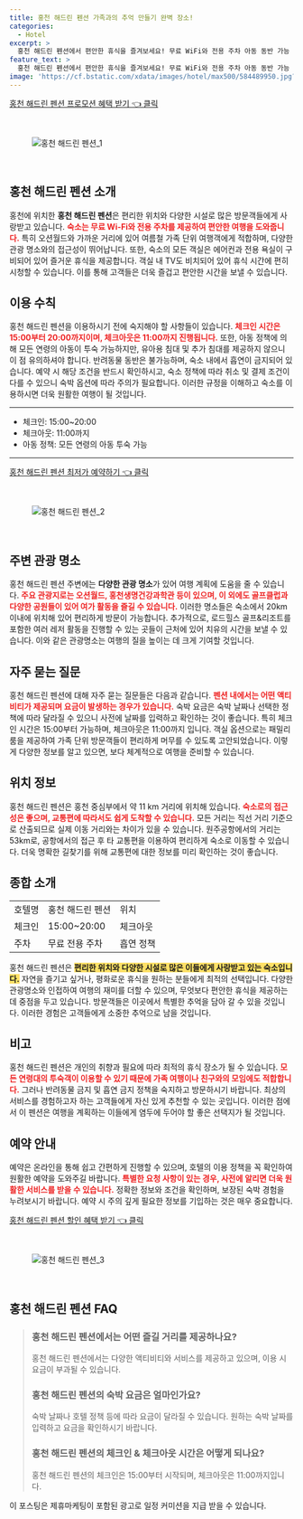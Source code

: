 ```yaml
---
title: 홍천 해드린 펜션 가족과의 추억 만들기 완벽 장소!
categories:
  - Hotel
excerpt: >
  홍천 해드린 펜션에서 편안한 휴식을 즐겨보세요! 무료 WiFi와 전용 주차 아동 동반 가능 등 다양한 서비스를 제공합니다. 오션월드와 명소에서 가까워 더욱 매력적인 여행지!
feature_text: >
  홍천 해드린 펜션에서 편안한 휴식을 즐겨보세요! 무료 WiFi와 전용 주차 아동 동반 가능 등 다양한 서비스를 제공합니다. 오션월드와 명소에서 가까워 더욱 매력적인 여행지!
image: 'https://cf.bstatic.com/xdata/images/hotel/max500/584489950.jpg?k=0afad1fb80984ff12d71a387c2a8b46519f1104a330c3937e81d951002c3a386&o=&hp=1'
---
```


<p><a class="modoo-button" href="https://tinyurl.com/29vsqoa4" rel="nofollow noopener">홍천 해드린 펜션 프로모션 혜택 받기 👈 클릭</a></p><br/>
<figure class="image"><img alt="홍천 해드린 펜션_1" src="https://cf.bstatic.com/xdata/images/hotel/max1024x768/544240546.jpg?k=413cc274873b106217bcf04e2fdd38672ebec9a9aa5f44dd9d5edc9aaf2c5344&amp;o=&amp;hp=1"/></figure><br/>

<h2 id="홍천-해드린-펜션-소개">홍천 해드린 펜션 소개</h2>
<p>홍천에 위치한 <b>홍천 해드린 펜션</b>은 편리한 위치와 다양한 시설로 많은 방문객들에게 사랑받고 있습니다. <b><span style="color: #ee2323;">숙소는 무료 Wi-Fi와 전용 주차를 제공하여 편안한 여행을 도와줍니다.</span></b> 특히 오션월드와 가까운 거리에 있어 여름철 가족 단위 여행객에게 적합하며, 다양한 관광 명소와의 접근성이 뛰어납니다. 또한, 숙소의 모든 객실은 에어컨과 전용 욕실이 구비되어 있어 즐거운 휴식을 제공합니다. 객실 내 TV도 비치되어 있어 휴식 시간에 편히 시청할 수 있습니다. 이를 통해 고객들은 더욱 즐겁고 편안한 시간을 보낼 수 있습니다.</p>
<h2 id="이용-수칙">이용 수칙</h2>
<p>홍천 해드린 펜션을 이용하시기 전에 숙지해야 할 사항들이 있습니다. <b><span style="color: #ee2323;">체크인 시간은 15:00부터 20:00까지이며, 체크아웃은 11:00까지 진행됩니다.</span></b> 또한, 아동 정책에 의해 모든 연령의 아동이 투숙 가능하지만, 유아용 침대 및 추가 침대를 제공하지 않으니 이 점 유의하셔야 합니다. 반려동물 동반은 불가능하며, 숙소 내에서 흡연이 금지되어 있습니다. 예약 시 해당 조건을 반드시 확인하시고, 숙소 정책에 따라 취소 및 결제 조건이 다를 수 있으니 숙박 옵션에 따라 주의가 필요합니다. 이러한 규정을 이해하고 숙소를 이용하시면 더욱 원활한 여행이 될 것입니다.</p>
<hr/>
<ul>
<li>체크인: 15:00~20:00</li>
<li>체크아웃: 11:00까지</li>
<li>아동 정책: 모든 연령의 아동 투숙 가능</li>
</ul>
<hr/>
<p><a class="modoo-button" href="https://tinyurl.com/29vsqoa4" rel="nofollow noopener">홍천 해드린 펜션 최저가 예약하기 👈 클릭</a></p><br/>
<figure class="image"><img alt="홍천 해드린 펜션_2" src="https://cf.bstatic.com/xdata/images/hotel/max500/584489950.jpg?k=0afad1fb80984ff12d71a387c2a8b46519f1104a330c3937e81d951002c3a386&amp;o=&amp;hp=1"/></figure><br/>
<h2 id="주변-관광-명소">주변 관광 명소</h2>
<p>홍천 해드린 펜션 주변에는 <b>다양한 관광 명소</b>가 있어 여행 계획에 도움을 줄 수 있습니다. <b><span style="color: #ee2323;">주요 관광지로는 오션월드, 홍천생명건강과학관 등이 있으며, 이 외에도 골프클럽과 다양한 공원들이 있어 여가 활동을 즐길 수 있습니다.</span></b> 이러한 명소들은 숙소에서 20km 이내에 위치해 있어 편리하게 방문이 가능합니다. 추가적으로, 로드힐스 골프&amp;리조트를 포함한 여러 레저 활동을 진행할 수 있는 곳들이 근처에 있어 치유의 시간을 보낼 수 있습니다. 이와 같은 관광명소는 여행의 질을 높이는 데 크게 기여할 것입니다.</p>
<h2 id="자주-묻는-질문">자주 묻는 질문</h2>
<p>홍천 해드린 펜션에 대해 자주 묻는 질문들은 다음과 같습니다. <b><span style="color: #ee2323;">펜션 내에서는 어떤 액티비티가 제공되며 요금이 발생하는 경우가 있습니다.</span></b> 숙박 요금은 숙박 날짜나 선택한 정책에 따라 달라질 수 있으니 사전에 날짜를 입력하고 확인하는 것이 좋습니다. 특히 체크인 시간은 15:00부터 가능하며, 체크아웃은 11:00까지 입니다. 객실 옵션으로는 패밀리룸을 제공하여 가족 단위 방문객들이 편리하게 머무를 수 있도록 고안되었습니다. 이렇게 다양한 정보를 알고 있으면, 보다 체계적으로 여행을 준비할 수 있습니다.</p>
<h2 id="위치-정보">위치 정보</h2>
<p>홍천 해드린 펜션은 홍천 중심부에서 약 11 km 거리에 위치해 있습니다. <b><span style="color: #ee2323;">숙소로의 접근성은 좋으며, 교통편에 따라서도 쉽게 도착할 수 있습니다.</span></b> 모든 거리는 직선 거리 기준으로 산출되므로 실제 이동 거리와는 차이가 있을 수 있습니다. 원주공항에서의 거리는 53km로, 공항에서의 접근 후 타 교통편을 이용하여 편리하게 숙소로 이동할 수 있습니다. 더욱 명확한 길찾기를 위해 교통편에 대한 정보를 미리 확인하는 것이 좋습니다.</p>
<h2 id="종합-소개">종합 소개</h2>
<table>
<tr>
<td>호텔명</td>
<td>홍천 해드린 펜션</td>
<td>위치</td>
</tr>
<tr>
<td>체크인</td>
<td>15:00~20:00</td>
<td>체크아웃</td>
</tr>
<tr>
<td>주차</td>
<td>무료 전용 주차</td>
<td>흡연 정책</td>
</tr>
</table>
<p>홍천 해드린 펜션은 <b><span style="background-color: #ffe066;">편리한 위치와 다양한 시설로 많은 이들에게 사랑받고 있는 숙소입니다.</span></b> 자연을 즐기고 싶거나, 평화로운 휴식을 원하는 분들에게 최적의 선택입니다. 다양한 관광명소와 인접하여 여행의 재미를 더할 수 있으며, 무엇보다 편안한 휴식을 제공하는 데 중점을 두고 있습니다. 방문객들은 이곳에서 특별한 추억을 담아 갈 수 있을 것입니다. 이러한 경험은 고객들에게 소중한 추억으로 남을 것입니다.</p>
<h2 id="비고">비고</h2>
<p>홍천 해드린 펜션은 개인의 취향과 필요에 따라 최적의 휴식 장소가 될 수 있습니다. <b><span style="color: #ee2323;">모든 연령대의 투숙객이 이용할 수 있기 때문에 가족 여행이나 친구와의 모임에도 적합합니다.</span></b> 그러나 반려동물 금지 및 흡연 금지 정책을 숙지하고 방문하시기 바랍니다. 최상의 서비스를 경험하고자 하는 고객들에게 자신 있게 추천할 수 있는 곳입니다. 이러한 점에서 이 펜션은 여행을 계획하는 이들에게 염두에 두어야 할 좋은 선택지가 될 것입니다.</p>
<h2 id="예약-안내">예약 안내</h2>
<p>예약은 온라인을 통해 쉽고 간편하게 진행할 수 있으며, 호텔의 이용 정책을 꼭 확인하여 원활한 예약을 도와주길 바랍니다. <b><span style="color: #ee2323;">특별한 요청 사항이 있는 경우, 사전에 알리면 더욱 원활한 서비스를 받을 수 있습니다.</span></b> 정확한 정보와 조건을 확인하며, 보장된 숙박 경험을 누려보시기 바랍니다. 예약 시 주의 깊게 필요한 정보를 기입하는 것은 매우 중요합니다.</p>

<p><a class="modoo-button" href="https://tinyurl.com/29vsqoa4" rel="nofollow noopener">홍천 해드린 펜션 할인 혜택 받기 👈 클릭</a></p><br>

<figure class="image"><img src="https://cf.bstatic.com/xdata/images/hotel/max500/544240550.jpg?k=ceea6f72f94d6b444da19399b31705d2bd7bdddd7679f2d8da280bafee07991a&o=&hp=1" alt="홍천 해드린 펜션_3"></figure><br>
<h2 id="홍천 해드린 펜션_FAQ">홍천 해드린 펜션 FAQ</h2>
<div itemscope="" itemtype="https://schema.org/FAQPage"> 
<blockquote> 
<div itemscope="" itemprop="mainEntity" itemtype="https://schema.org/Question"> 
<h3 id="질문_1" itemprop="name">홍천 해드린 펜션에서는 어떤 즐길 거리를 제공하나요?</h3> 
<div itemscope="" itemprop="acceptedAnswer" itemtype="https://schema.org/Answer"> 
<span itemprop="text"> 
<p>홍천 해드린 펜션에서는 다양한 액티비티와 서비스를 제공하고 있으며, 이용 시 요금이 부과될 수 있습니다.</p> 
</span> 
</div> 
</div> 

<div itemscope="" itemprop="mainEntity" itemtype="https://schema.org/Question"> 
<h3 id="질문_2" itemprop="name">홍천 해드린 펜션의 숙박 요금은 얼마인가요?</h3> 
<div itemscope="" itemprop="acceptedAnswer" itemtype="https://schema.org/Answer"> 
<span itemprop="text"> 
<p>숙박 날짜나 호텔 정책 등에 따라 요금이 달라질 수 있습니다. 원하는 숙박 날짜를 입력하고 요금을 확인하시기 바랍니다.</p> 
</span> 
</div> 
</div> 

<div itemscope="" itemprop="mainEntity" itemtype="https://schema.org/Question"> 
<h3 id="질문_3" itemprop="name">홍천 해드린 펜션의 체크인 & 체크아웃 시간은 어떻게 되나요?</h3> 
<div itemscope="" itemprop="acceptedAnswer" itemtype="https://schema.org/Answer"> 
<span itemprop="text"> 
<p>홍천 해드린 펜션의 체크인은 15:00부터 시작되며, 체크아웃은 11:00까지입니다.</p> 
</span> 
</div> 
</div> 
</blockquote> 
</div><p>이 포스팅은 제휴마케팅이 포함된 광고로 일정 커미션을 지급 받을 수 있습니다.</p>

